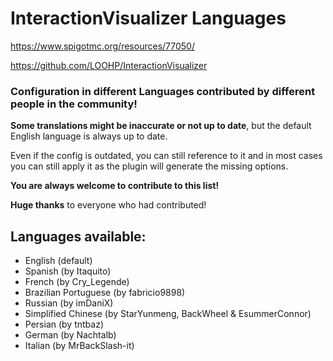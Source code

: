 # InteractionVisualizer Languages

https://www.spigotmc.org/resources/77050/

https://github.com/LOOHP/InteractionVisualizer


### Configuration in different Languages contributed by different people in the community!

**Some translations might be inaccurate or not up to date**, but the default English language is always up to date.

Even if the config is outdated, you can still reference to it and in most cases you can still apply it as the plugin will generate the missing options.

**You are always welcome to contribute to this list!**

**Huge thanks** to everyone who had contributed!

## Languages available:
- English (default)
- Spanish (by Itaquito)
- French (by Cry_Legende)
- Brazilian Portuguese (by fabricio9898)
- Russian (by imDaniX)
- Simplified Chinese (by StarYunmeng, BackWheel & EsummerConnor)
- Persian (by tntbaz)
- German (by Nachtalb)
- Italian (by MrBackSlash-it)
